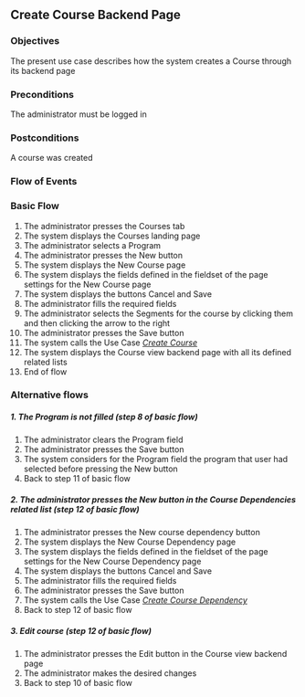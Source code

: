 ## Create Course Backend Page
 
### Objectives 
The present use case describes how the system creates a Course through its backend page
 
### Preconditions
The administrator must be logged in
 
### Postconditions
A course was created
 
### Flow of Events
 
### Basic Flow
   1. The administrator presses the Courses tab
   2. The system displays the Courses landing page
   3. The administrator selects a Program
   4. The administrator presses the New button
   5. The system displays the New Course page
   6. The system displays the fields defined in the fieldset of the page settings for the New Course page 
   7. The system displays the buttons Cancel and Save
   8. The administrator fills the required fields
   9. The administrator selects the Segments for the course by clicking them and then clicking the arrow to the right
   10. The administrator presses the Save button 
   11. The system calls the Use Case [*Create Course*](https://github.com/FieloIncentiveAutomation/fieloelr/blob/feature/elrbackend/doc/UC-ELR-0001-Create%20Course.md)
   12. The system displays the Course view backend page with all its defined related lists 
   13. End of flow
 
### Alternative flows
 
##### 1. The Program is not filled (step 8 of basic flow)
   1. The administrator clears the Program field
   2. The administrator presses the Save button
   3. The system considers for the Program field the program that user had selected before pressing the New button
   4. Back to step 11 of basic flow
 
##### 2. The administrator presses the New button in the Course Dependencies related list (step 12 of basic flow)
   1. The administrator presses the New course dependency button
   2. The system displays the New Course Dependency page
   3. The system displays the fields defined in the fieldset of the page settings for the New Course Dependency page 
   4. The system displays the buttons Cancel and Save
   5. The administrator fills the required fields
   6. The administrator presses the Save button 
   7. The system calls the Use Case [*Create Course Dependency*](https://github.com/FieloIncentiveAutomation/fieloelr/blob/feature/elrbackend/doc/UC-ELR-0002-Create%20Course%20Dependency.md)
   8. Back to step 12 of basic flow
 
##### 3. Edit course (step 12 of basic flow)
   1. The administrator presses the Edit button in the Course view backend page
   2. The administrator makes the desired changes
   3. Back to step 10 of basic flow
